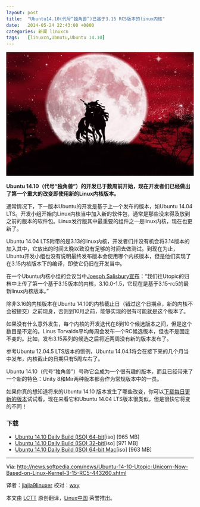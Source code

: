 ```yaml
---
layout: post
title:	"Ubuntu14.10(代号“独角兽”)已基于3.15 RC5版本的linux内核"
date:	2014-05-24 22:43:00 +0800 
categories:	新闻 linuxcn 
tags:	[linuxcn,Ubnutu,Ubuntu 14.10]
---
```



![](/Asserts/Images/album/201405/24/224344omcspdahl3tc8mqc.jpg)


**Ubuntu 14.10（代号“独角兽”）的开发已于数周前开始，现在开发者们已经做出了第一个重大的改变即使用新的Linux内核版本。**


通常情况下，下一版本Ubuntu的开发是基于上一个发布的版本，如Ubuntu 14.04 LTS。开发小组开始向Linux内核当中加入新的软件包，通常是那些没来得及放到之前的版本的软件包。Linux发行版其中最重要的组件之一是linux内核，现在也更新了。


Ubuntu 14.04 LTS附带的是3.13的linux内核，开发者们并没有机会将3.14版本的加入其中，它放出的时间太晚以致没有足够的时间去做测试。到现在为止，Ubuntu开发小组也没有说明最终发布版本会使用哪个内核版本，但是他们实现了在3.15内核版本下的编译，即使它仍旧在开发当中。


在一个Ubuntu内核小组的会议当中[Joesph Salisbury宣布](https://lists.ubuntu.com/archives/ubuntu-devel/2014-May/038305.html)：“我们往Utopic的归档中上传了第一个基于3.15版本的内核，3.10.0-1.5，它现在是基于3.15-rc5的最新linux内核版本。”


除非3.16的内核版本在Ubuntu 14.10的内核截止日（错过这个日期点，新的内核不会被提交）之前现身，否则到10月之前，能够实现的很有可能就是这个版本了。


如果没有什么意外发生，每个内核的开发迭代在8到10个候选版本之间，但是这个数目是不定的。Linus Torvalds平均每周会发布一个RC候选版本，但也不是固定不变的。比如，发布3.15系列的候选之后将近两周没有新的版本发布了。


参考Ubuntu 12.04.5 LTS版本的惯例，Ubuntu 14.04.1将会在接下来的几个月当中发布，内核截止的日期只有5周左右了。


Ubuntu 14.10（代号“独角兽”）号称它会成为一个很有趣的版本，而且已经带来了一个新的特色：Unity 8和Mir两种版本都会作为常规版本中的一员。


如果你真的想知道将来的Ubuntu 14.10 版本发生了哪些改变，你可以[下载每日更新的版本](http://linux.softpedia.com/get/Linux-Distributions/Ubuntu-Utopic-Unicorn-103418.shtml)试试看。现在来看它和Ubuntu 14.04 LTS版本很类似，但是很快它将变的不同！


### 下载


* [Ubuntu 14.10 Daily Build (ISO) 64-bit](http://cdimage.ubuntu.com/daily-live/current/utopic-desktop-amd64.iso)[iso] [965 MB]
* [Ubuntu 14.10 Daily Build (ISO) 32-bit](http://cdimage.ubuntu.com/daily-live/current/utopic-desktop-i386.iso)[iso] [971 MB]
* [Ubuntu 14.10 Daily Build (ISO) 64-bit Mac](http://cdimage.ubuntu.com/daily-live/current/utopic-desktop-amd64+mac.iso)[iso] [963 MB]




---


Via: <http://news.softpedia.com/news/Ubuntu-14-10-Utopic-Unicorn-Now-Based-on-Linux-Kernel-3-15-RC5-443260.shtml>


译者：[jiajia9linuxer](https://github.com/jiajia9linuxer) 校对：[wxy](https://github.com/wxy)


本文由 [LCTT](https://github.com/LCTT/TranslateProject) 原创翻译，[Linux中国](http://linux.cn/) 荣誉推出。
